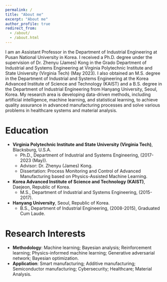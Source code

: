 ```yaml
---
permalink: /
title: "About me"
excerpt: "About me"
author_profile: true
redirect_from: 
  - /about/
  - /about.html
---
```

I am an Assistant Professor in the Department of Industrial Engineering at Pusan National University in Korea. I received a Ph.D. degree under the supervision of Dr. Zhenyu (James) Kong in the Grado Department of Industrial and Systems Engineering at Virginia Polytechnic Institute and State University (Virginia Tech) (May 2023). I also obtained an M.S. degree in the Department of Industrial and Systems Engineering at the Korea Advanced Institute of Science and Technology (KAIST) and  a B.S. degree in the Department of Industrial Engineering from Hanyang University, Seoul, Korea. My research area is developing data-driven methods, including artificial intelligence, machine learning, and statistical learning, to achieve quality assurance in advanced manufacturing processes and solve various problems in healthcare systems and material analysis.

Education
======
* __Virginia Polytechnic Institute and State University (Virginia Tech)__, Blacksburg, U.S.A.
  * Ph.D., Department of Industrial and Systems Engineering, (2017-2023 (May)).  
  * Advisor: Dr. Zhenyu (James) Kong. 
  * Dissertation: Process Monitoring and Control of Advanced Manufacturing based on Physics-Assisted Machine Learning.
* __Korea Advanced Institute of Science and Technology (KAIST)__, Daejeon, Republic of Korea.
  * M.S., Department of Industrial and Systems Engineering, (2015-2017).
* __Hanyang University__, Seoul, Republic of Korea.
  * B.S., Department of Industrial Engineering, (2008-2015), Graduated Cum Laude.


Research Interests
======
* __Methodology__: Machine learning; Bayesian analysis; Reinforcement learning; Physics-informed machine
learning; Generative adversarial network; Bayesian optimization.
* __Application__: Smart manufacturing; Additive manufacturing; Semiconductor manufacturing; Cybersecurity; Healthcare; Material Analysis.

